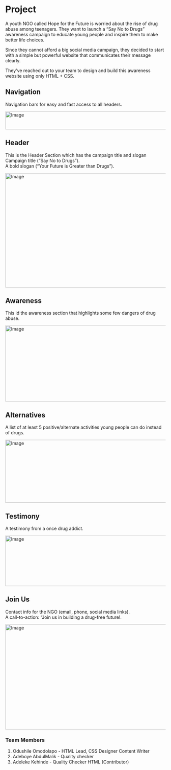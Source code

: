 # Project
A youth NGO called Hope for the Future is worried about the rise of drug abuse among teenagers. They want to launch a “Say No to Drugs” awareness campaign to educate young people and inspire them to make better life choices.  

Since they cannot afford a big social media campaign, they decided to start with a simple but powerful website that communicates their message clearly.  

They’ve reached out to your team to design and build this awareness website using only HTML + CSS.  


## Navigation
Navigation bars for easy and fast access to all headers.

<img width="950" height="56" alt="Image" src="https://github.com/user-attachments/assets/f91e7645-4436-45d2-a8ae-6a756c9efdaf" />


## Header
This is the Header Section which has the campaign title and slogan
Campaign title (“Say No to Drugs”).  
A bold slogan (“Your Future is Greater than Drugs”).  

<img width="699" height="358" alt="Image" src="https://github.com/user-attachments/assets/615b311f-cb22-4f81-b095-51b7f3c8e127" />



## Awareness
This id the awareness section that highlights some few dangers of drug abuse.

<img width="717" height="238" alt="Image" src="https://github.com/user-attachments/assets/781b951c-b742-4def-b8af-2e3a3f84aa8e" />


## Alternatives
A list of at least 5 positive/alternate activities young people can do instead of drugs. 

<img width="709" height="197" alt="Image" src="https://github.com/user-attachments/assets/95819526-fb04-4020-b658-b6bca006520e" />


## Testimony
A testimony from a once drug addict.

<img width="709" height="158" alt="Image" src="https://github.com/user-attachments/assets/eccf5fd9-df5a-4906-89aa-79a2f48dfb05" />

## Join Us
Contact info for the NGO (email, phone, social media links).  
A call-to-action: “Join us in building a drug-free future!.

<img width="711" height="329" alt="Image" src="https://github.com/user-attachments/assets/185ed2b7-8b03-49a6-bcd6-4980f4161ade" />


### Team Members
1. Odushile Omodolapo - HTML Lead, CSS Designer Content Writer
2. Adeboye AbdulMalik - Quality checker
3. Adeleke Kehinde - Quality Checker HTML (Contributor)
